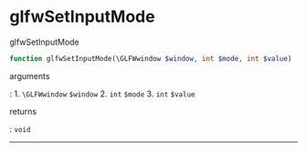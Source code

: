 # glfwSetInputMode
glfwSetInputMode

```php
function glfwSetInputMode(\GLFWwindow $window, int $mode, int $value) : void
```

arguments

:    1. `\GLFWwindow` `$window` 
    2. `int` `$mode` 
    3. `int` `$value` 

returns

:    `void` 

---
     